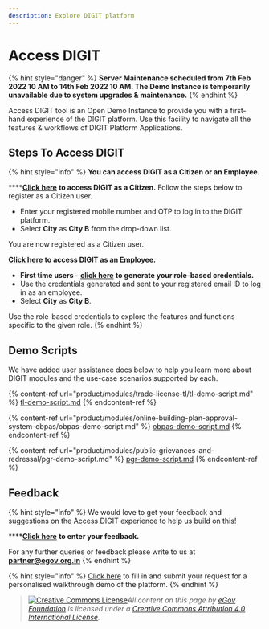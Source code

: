 ```yaml
---
description: Explore DIGIT platform
---
```


# Access DIGIT

{% hint style="danger" %}
**Server Maintenance scheduled from 7th Feb 2022 10 AM to 14th Feb 2022 10 AM. The Demo Instance is temporarily unavailable due to system upgrades & maintenance.**
{% endhint %}

Access DIGIT tool is an Open Demo Instance to provide you with a first-hand experience of the DIGIT platform. Use this facility to navigate all the features & workflows of DIGIT Platform Applications.

## Steps To Access DIGIT



{% hint style="info" %}
**You can access DIGIT as a Citizen or an Employee.**

\*\*\*\*[**Click here**](https://staging.digit.org/citizen/) **to access DIGIT as a Citizen.** Follow the steps below to register as a Citizen user.

* Enter your registered mobile number and OTP to log in to the DIGIT platform.
* Select **City** as **City B** from the drop-down list.

You are now registered as a Citizen user.

[**Click here**](https://staging.digit.org/employee) **to access DIGIT as an Employee.**

* **First time users -** [**click here**](https://www.digit.org/access-digit/) **to generate your role-based credentials.**
* Use the credentials generated and sent to your registered email ID to log in as an employee.
* Select **City** as **City B**.

Use the role-based credentials to explore the features and functions specific to the given role.
{% endhint %}

## Demo Scripts

We have added user assistance docs below to help you learn more about DIGIT modules and the use-case scenarios supported by each.

{% content-ref url="product/modules/trade-license-tl/tl-demo-script.md" %}
[tl-demo-script.md](product/modules/trade-license-tl/tl-demo-script.md)
{% endcontent-ref %}

{% content-ref url="product/modules/online-building-plan-approval-system-obpas/obpas-demo-script.md" %}
[obpas-demo-script.md](product/modules/online-building-plan-approval-system-obpas/obpas-demo-script.md)
{% endcontent-ref %}

{% content-ref url="product/modules/public-grievances-and-redressal/pgr-demo-script.md" %}
[pgr-demo-script.md](product/modules/public-grievances-and-redressal/pgr-demo-script.md)
{% endcontent-ref %}

## Feedback

{% hint style="info" %}
We would love to get your feedback and suggestions on the Access DIGIT experience to help us build on this!

\*\*\*\*[**Click here**](https://docs.google.com/forms/d/e/1FAIpQLSeNxbjGmCeS6Q-\_2703SV8D4s-1kYyvZrHJMa\_WLpk41KmScg/viewform) **to enter your feedback.**

For any further queries or feedback please write to us at [**partner@egov.org.in**](mailto:partner@egov.org.in)
{% endhint %}

{% hint style="info" %}
[Click here](https://github.com/www.digit.org/request-a-demo/README.md) to fill in and submit your request for a personalised walkthrough demo of the platform.
{% endhint %}

> [![Creative Commons License](https://i.creativecommons.org/l/by/4.0/80x15.png)_​_](http://creativecommons.org/licenses/by/4.0/)_All content on this page by_ [_eGov Foundation_](https://egov.org.in) _is licensed under a_ [_Creative Commons Attribution 4.0 International License_](http://creativecommons.org/licenses/by/4.0/)_._
